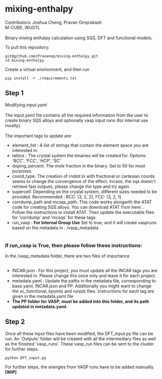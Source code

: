 # mixing-enthalpy
Contributors: Joshua Cheng, Pravan Omprakash <br>
M-CUBE, WUSTL<br> <br>
Binary mixing enthalpy calculation using SQS, DFT and functional models.

To pull this repository:
```commandline
git@github.com/Pravanop/mixing-enthalpy.git
cd mixing-enthalpy
```
Create a virtual environment, and then run
```commandline
pip install -r ./requirements.txt
```
## Step 1

Modifying input.yaml  <br> <br>
The input.yaml file contains all the required information from the user to create binary SQS alloys and optionally 
vasp input runs (for internal use mostly).
<br><br>
The important tags to update are:
- element_list : A list of strings that contain the element space you are interested in.
- lattice : The crystal system the binaries will be created for. Options: 'BCC', 'FCC', 'HCP', 'SC'
- doping_percent: The mole fraction in the binary. Set to 50 for most purposes.
- coord_type: The creation of rndstr.in with fractional or cartesian coords seems to change the convergence of the 
  effect. Incase, the sqs doesn't retrieve fast outputs, please change the type and try again.
- supercell: Depending on the crystal system, different sizes needed to be provided. Recommended : BCC: [3, 2, 2], 
  FCC: [3, 2, 1]
- corrdump_path and mcsqs_path: This code works alongwith the ATAT code for creating SQS alloys. You can download 
  ATAT from here: . Follow the instructions to install ATAT. Then update the executable files for 'corrdump' and 
  'mcsqs' for these tags.
- run_vasp : **For Internal Group Use**  Set to true, and it will create vaspruns based on the metadata in .
  /vasp_metadata
<br> <br>

### If run_vasp is True, then please follow these instructions:

In the /vasp_metadata folder, there are two files of importance 
<br> <br>
- INCAR.json : For this project, you must update all the INCAR tags you are interested in. Please change this once 
  only and leave it for each project. 
- metadata.yaml : Update the paths in the metadata file, corresponding to base.yaml, INCAR.json and PP. Additionally 
  you might want to change the xc_functional, kpoints and runjob files. Instructions for each tag are given in the 
  metadata.yaml file
- **The PP folder for VASP, must be added into this folder, and its path updated in metadata.yaml.** 


## Step 2

Once all these input files have been modified, the DFT_input.py file can be run. An 'Outputs' folder will be created 
with all the intermediary files as well as the finished 'vasp_runs'. These vasp_run files can be sent to the cluster 
for further steps. <br>

```
python DFT_input.py
```

For further steps, the energies from VASP runs have to be added manually. **[WIP]**
